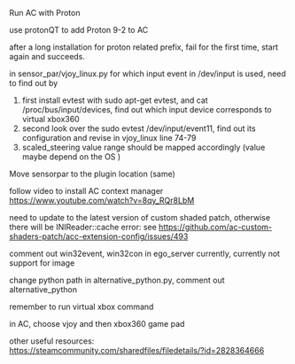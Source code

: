 Run AC with Proton

use protonQT to add Proton 9-2 to AC

after a long installation for proton related prefix, fail for the first time, start again and succeeds. 

in sensor_par/vjoy_linux.py
for which input event in /dev/input is used, need to find out by
1. first install evtest with sudo apt-get evtest, and cat /proc/bus/input/devices, find out which input device corresponds to virtual xbox360
2. second look over the sudo evtest /dev/input/event11, find out its configuration and revise in vjoy_linux line 74-79
3. scaled_steering value range should be mapped accordingly (value maybe depend on the OS )

Move sensorpar to the plugin location (same)

follow video to install AC context manager https://www.youtube.com/watch?v=8qy_RQr8LbM

need to update to the latest version of custom shaded patch, otherwise there will be INIReader::cache error: see https://github.com/ac-custom-shaders-patch/acc-extension-config/issues/493

comment out win32event, win32con in ego_server currently, currently not support for image

change python path in alternative_python.py, comment out alternative_python

remember to run virtual xbox command

in AC, choose vjoy and then xbox360 game pad

other useful resources: https://steamcommunity.com/sharedfiles/filedetails/?id=2828364666